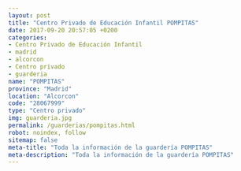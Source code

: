 ```yaml
---
layout: post
title: "Centro Privado de Educación Infantil POMPITAS"
date: 2017-09-20 20:57:05 +0200
categories:
- Centro Privado de Educación Infantil
- madrid
- alcorcon
- Centro privado
- guarderia
name: "POMPITAS"
province: "Madrid"
location: "Alcorcon"
code: "28067999"
type: "Centro privado"
img: guarderia.jpg
permalink: /guarderias/pompitas.html
robot: noindex, follow
sitemap: false
meta-title: "Toda la información de la guardería POMPITAS"
meta-description: "Toda la información de la guardería POMPITAS"
---
```

